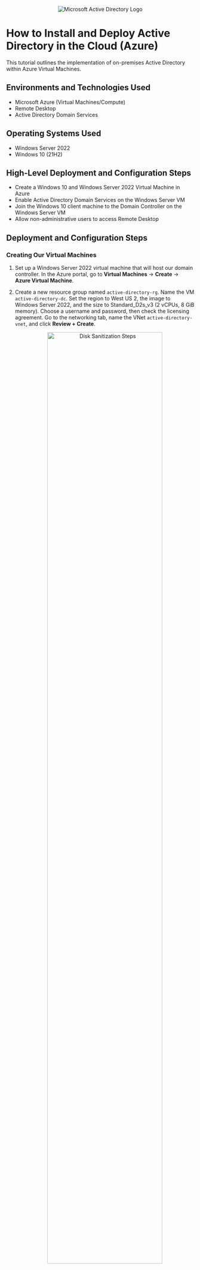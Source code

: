 <p align="center">
  <img src="https://i.imgur.com/pU5A58S.png" alt="Microsoft Active Directory Logo"/>
</p>

# How to Install and Deploy Active Directory in the Cloud (Azure)

This tutorial outlines the implementation of on-premises Active Directory within Azure Virtual Machines.

## Environments and Technologies Used
- Microsoft Azure (Virtual Machines/Compute)
- Remote Desktop
- Active Directory Domain Services

## Operating Systems Used
- Windows Server 2022
- Windows 10 (21H2)

## High-Level Deployment and Configuration Steps
- Create a Windows 10 and Windows Server 2022 Virtual Machine in Azure
- Enable Active Directory Domain Services on the Windows Server VM
- Join the Windows 10 client machine to the Domain Controller on the Windows Server VM
- Allow non-administrative users to access Remote Desktop

## Deployment and Configuration Steps

### Creating Our Virtual Machines

1. Set up a Windows Server 2022 virtual machine that will host our domain controller. In the Azure portal, go to **Virtual Machines** → **Create** → **Azure Virtual Machine**.
2. Create a new resource group named `active-directory-rg`. Name the VM `active-directory-dc`. Set the region to West US 2, the image to Windows Server 2022, and the size to Standard_D2s_v3 (2 vCPUs, 8 GiB memory). Choose a username and password, then check the licensing agreement. Go to the networking tab, name the VNet `active-directory-vnet`, and click **Review + Create**.
   <p align="center">
     <img src="https://imgur.com/XrjrPji.png" height="80%" width="80%" alt="Disk Sanitization Steps"/>
   </p>
3. Set up a client machine to connect to the domain controller on Windows Server. Again, select **Create** on the Virtual Machines tab, using the same resource group. Name it `active-directory-client`, and set the region to West US 2. Use Windows 10 as the image, and the size as Standard D2s v3 (2 vCPUs, 8 GiB memory). Choose a username and password, check the licensing agreement, and ensure it is in the same network as the Windows Server VM. Click **Review + Create**.
4. Set the Domain Controller's NIC's private IP address to static. Go to the Virtual Machines tab, click on `active-directory-dc`, then go to **Networking** → **Network Settings**. Click on the virtual NIC, then on **ip-config1**. Change the private IP setting from dynamic to static.
5. For testing purposes, disable the Windows Firewall on `active-directory-dc`. Once logged in to the VM, right-click the start menu and select **Run**. Type `wf.msc`, click **Windows Defender Firewall Properties**, and turn off the firewall for the Domain, Private, and Public Profile tabs.
   <p align="center">
     <img src="https://imgur.com/l2geFfX.png" height="80%" width="80%" alt="Disk Sanitization Steps"/>
   </p>
6. Set `active-directory-client`'s DNS server to `active-directory-dc`'s private IP address. On `active-directory-client`, go to **Networking** → **Network Settings**. Click on the virtual NIC, then go to **DNS Servers**, choose 'Custom', and enter `active-directory-dc`'s private IP. Log into `active-directory-client` and ping `active-directory-dc`'s private IP address. Restart `active-directory-client` from the Azure Portal. You can run `ipconfig /all` to check if the DNS settings reflect the domain controller's private IP.
   <p align="center">
     <img src="https://imgur.com/8DriULG.png" height="80%" width="80%" alt="Disk Sanitization Steps"/>
   </p>
7. Install Active Directory Domain Services on `active-directory-dc`. Once logged into the VM, go to **Server Manager**, then **Add Roles and Features**. Click next until you reach **Select Server Roles**. Check **Active Directory Domain Services** and then click **Install**.
   <p align="center">
     <img src="https://imgur.com/CicuXFZ.png" height="80%" width="80%" alt="Disk Sanitization Steps"/>
   </p>
8. Promote `active-directory-dc` to a domain controller. In Server Manager, click the flag in the upper right corner. Select **Promote this server to a domain controller**, create a new forest with the name `sampledomain.com`, and create a password. Click through the prompts and install. The computer should automatically restart.
   <p align="center">
     <img src="https://imgur.com/JqtkKVX.png" height="80%" width="80%" alt="Disk Sanitization Steps"/>
   </p>

9. Create a domain admin user within the domain controller using the newly created domain user credentials. Your domain login should look like: `DOMAIN\user` followed by your password. To create a domain admin account:
   - Open **Active Directory Users and Computers**.
   - Right-click `mydomain.com` and add two **Organizational Units**: `_EMPLOYEES` and `_ADMINS`.
   - Create a user to put in the `_ADMINS` organizational unit. Right-click the OU and select **Add** → **Organizational Unit**.
   - Fill in the user's first name, last name, and domain account name.
   - Add this user to the Domain Admins Security group by right-clicking **Properties** → **Member Of** → **Add**. Enter `Domain Admins`, click **Apply**, then **OK**. Log out and log in as the newly created domain admin.
   <p align="center">
     <img src="https://imgur.com/QNjMygk.png" height="80%" width="80%" alt="Disk Sanitization Steps"/>
   </p>

10. Join `active-directory-client` to the domain. Log in to that PC and go to **Start** → **System** → **Rename this PC (Advanced)** → **Computer Name**. Join the domain `mydomain.com`. Verify that `active-directory-client` is part of the domain by logging into the domain controller and navigating to **Active Directory Users and Computers** → `mydomain.com` → **Computers**.
    <p align="center">
      <img src="https://imgur.com/LgSVIrH.png" height="80%" width="80%" alt="Disk Sanitization Steps"/>
    </p>

11. Login to `active-directory-client` as the domain admin user. Go to **System** → **Remote Desktop** → **User Accounts** → **Select Users that Can Remotely Access this PC**, and add **Domain Users**.
    <p align="center">
      <img src="https://imgur.com/PR03uDI.png" height="80%" width="80%" alt="Disk Sanitization Steps"/>
    </p>

